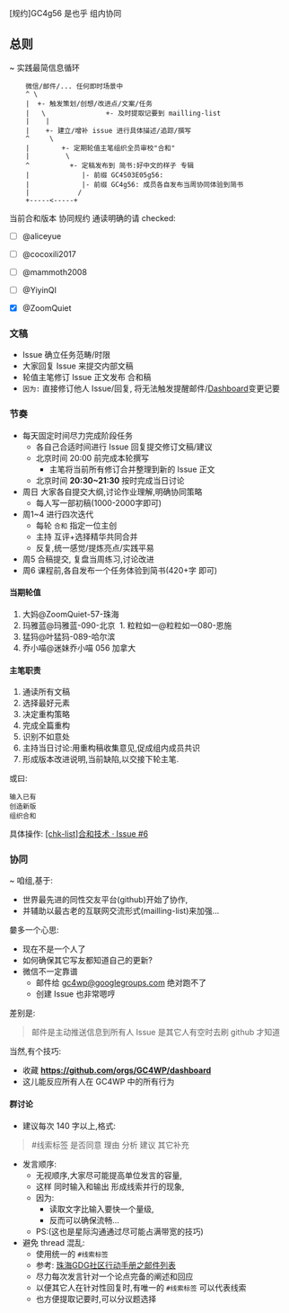 [规约]GC4g56 是也乎 组内协同

## 总则
~ 实践最简信息循环

```
    微信/邮件/... 任何即时场景中
    ^ \
    |  +- 触发策划/创想/改进点/文案/任务
    |   \               +- 及时提取记要到 mailling-list
    |    |
    |    +- 建立/增补 issue 进行具体描述/追踪/撰写
    ^     \
    |        +- 定期轮值主笔组织全员审校"合和"
    |         \
    ^          +- 定稿发布到 简书:好中文的样子 专辑
    |             |- 前缀 GC4S03E05g56:
    |             |- 前缀 GC4g56: 成员各自发布当周协同体验到简书
    |            /
    +-----<-----+
```

当前合和版本 协同规约 通读明确的请 checked:

- [ ] @aliceyue 
- [ ] @cocoxili2017 
- [ ] @mammoth2008 
- [ ] @YiyinQI 
- [x] @ZoomQuiet


### 文稿

- Issue 确立任务范畴/时限
- 大家回复 Issue 来提交内部文稿
- 轮值主笔修订 Issue 正文发布 合和稿
- `因为:` 直接修订他人 Issue/回复, 将无法触发提醒邮件/[Dashboard](https://github.com/orgs/GC4WP/dashboard)变更记要

### 节奏

- 每天固定时间尽力完成阶段任务
    + 各自己合适时间进行 Issue 回复提交修订文稿/建议
    + 北京时间 20:00 前完成本轮撰写
        * 主笔将当前所有修订合并整理到新的 Issue 正文
    + 北京时间 **20:30~21:30** 按时完成当日讨论
- 周日 大家各自提交大纲,讨论作业理解,明确协同策略
    + 每人写一部初稿(1000-2000字即可)
- 周1~4 进行四次迭代
    + 每轮 `合和` 指定一位主创
    + 主持 互评+选择精华共同合并
    + 反复,统一感觉/提炼亮点/实践平易
- 周5 合稿提交, 复盘当周练习,讨论改进
- 周6 课程前,各自发布一个任务体验到简书(420+字 即可)

#### 当期轮值
1. 大妈@ZoomQuiet-57-珠海 
1. 玛雅蓝@玛雅蓝-090-北京 
 1. 粒粒如一@粒粒如一080-恩施  
1. 猛犸@叶猛犸-089-哈尔滨 
1. 乔小喵@迷妹乔小喵 056 加拿大

#### 主笔职责
1. 通读所有文稿
1. 选择最好元素
1. 决定重构策略
1. 完成全篇重构
1. 识别不如意处
1. 主持当日讨论:用重构稿收集意见,促成组内成员共识
1. 形成版本改进说明,当前缺陷,以交接下轮主笔. 

或曰:

    输入已有
    创造新版
    组织合和

具体操作: [[chk-list]合和技术 · Issue #6](https://github.com/GC4WP/S03E05/issues/6)


### 协同
~ 咱组,基于:

- 世界最先进的同性交友平台(github)开始了协作,
- 并辅助以最古老的互联网交流形式(mailling-list)来加强...

嘦多一个心思:

- 现在不是一个人了
- 如何确保其它写友都知道自己的更新?
- 微信不一定靠谱
    + 邮件给 gc4wp@googlegroups.com 绝对跑不了
    + 创建 Issue 也非常嗯哼

差别是:
> 邮件是主动推送信息到所有人
> Issue 是其它人有空时去刷 github 才知道

当然,有个技巧:

- 收藏 **https://github.com/orgs/GC4WP/dashboard**
- 这儿能反应所有人在 GC4WP 中的所有行为

#### 群讨论

- 建议每次 140 字以上,格式:

> #线索标签
> 是否同意
> 理由
> 分析
> 建议
> 其它补充

- 发言顺序:
    + 无视顺序,大家尽可能提高单位发言的容量,
    + 这样 同时输入和输出 形成线索并行的现象,
    + 因为:
        * 读取文字比输入要快一个量级,
        * 反而可以确保流畅...
    + PS:(这也是星际沟通通过尽可能占满带宽的技巧)
- 避免 thread 混乱:
    + 使用统一的 `#线索标签`
    + 参考: [珠海GDG社区行动手册之邮件列表](http://blog.zhgdg.org/2013-06/zh-gdg-mailing/)
    + 尽力每次发言针对一个论点完备的阐述和回应
    + 以便其它人在针对性回复时,有唯一的 `#线索标签` 可以代表线索
    + 也方便提取记要时,可以分议题选择



